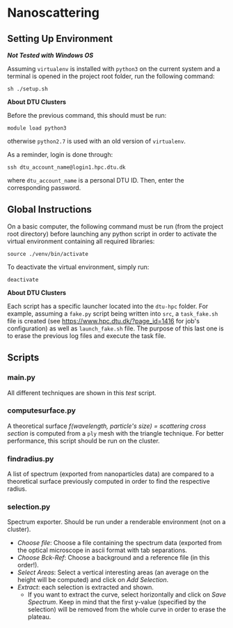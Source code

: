 # Nanoscattering

## Setting Up Environment

***Not Tested with Windows OS***

Assuming ```virtualenv``` is installed with ```python3``` on the current system and a terminal is opened in the project root folder, run the following command:
```shell
sh ./setup.sh
```

**About DTU Clusters**

Before the previous command, this should must be run:
```shell
module load python3
```
otherwise ```python2.7``` is used with an old version of ```virtualenv```.

As a reminder, login is done through:
```shell
ssh dtu_account_name@login1.hpc.dtu.dk
```
where ```dtu_account_name``` is a personal DTU ID. Then, enter the corresponding password.

## Global Instructions

On a basic computer, the following command must be run (from the project root directory) before launching any python script in order to activate the virtual environment containing all required libraries:
```shell
source ./venv/bin/activate
```
To deactivate the virtual environment, simply run:
```shell
deactivate
```

**About DTU Clusters**

Each script has a specific launcher located into the ```dtu-hpc``` folder. For example, assuming a ```fake.py``` script being written into ```src```, a ```task_fake.sh``` file is created (see https://www.hpc.dtu.dk/?page_id=1416 for job's configuration) as well as ```launch_fake.sh``` file. The purpose of this last one is to erase the previous log files and execute the task file.

## Scripts

### main.py

All different techniques are shown in this _test_ script.

### computesurface.py

A theoretical surface _f(wavelength, particle's size) = scattering cross section_ is computed from a ```ply``` mesh with the triangle technique. For better performance, this script should be run on the cluster.

### findradius.py

A list of spectrum (exported from nanoparticles data) are compared to a theoretical surface previously computed in order to find the respective radius.

### selection.py

Spectrum exporter. Should be run under a renderable environment (not on a cluster).

- *Choose file*: Choose a file containing the spectrum data (exported from the optical microscope in ascii format with tab separations.
- *Choose Bck-Ref*: Choose a background and a reference file (in this order!).
- *Select Areas*: Select a vertical interesting areas (an average on the height will be computed) and click on *Add Selection*.
- *Extract*: each selection is extracted and shown.
    - If you want to extract the curve, select horizontally and click on *Save Spectrum*. Keep in mind that the first y-value (specified by the selection) will be removed from the whole curve in order to erase the plateau.